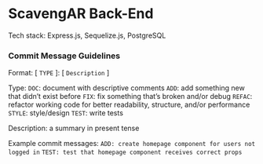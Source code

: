 # ScavengAR Back-End

Tech stack: Express.js, Sequelize.js, PostgreSQL

### Commit Message Guidelines

Format: [ `TYPE` ]: [ `Description` ]

Type:
`DOC`: document with descriptive comments
`ADD`: add something new that didn’t exist before
`FIX`: fix something that’s broken and/or debug
`REFAC`: refactor working code for better readability, structure, and/or performance
`STYLE`: style/design
`TEST`: write tests

Description: a summary in present tense

Example commit messages:
`ADD: create homepage component for users not logged in`
`TEST: test that homepage component receives correct props`

